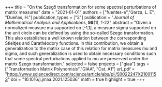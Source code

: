 +++
title = "On the Szegő transformation for some spectral perturbations of matrix measures"
date = "2021-01-01"
authors = ["fuentes-e","Garza, L. E", "Dueñas, H."]
publication_types = ["2"]
publication = "*Journal of Mathematical Analysis and Applications*, **99**(1), 1-22"
abstract = "Given a normalized measure mu supported on [-1,1], a measure sigma supported on the unit circle can be defined by using the so-called Szego transformation. This also establishes a well known relation between the corresponding Stieltjes and Carathéodory functions. In this contribution, we obtain a generalization to the matrix case of this relation for matrix measures mu and sigma, and such generalization is used to obtain necessary conditions such that some spectral perturbations applied to mu are preserved under the matrix Szego transformation."
selected = false
projects = ["giaa"]
tags =["Transformation Matrix Polynomials","GIAA", "Cat. A1"]
url_pdf = "https://www.sciencedirect.com/science/article/abs/pii/S0022247X21001153"
doi = "10.1016/j.jmaa.2021.125036"
math = true
highlight = true
+++
